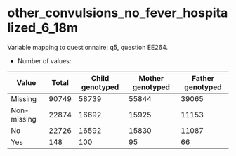 # other_convulsions_no_fever_hospitalized_6_18m
Variable mapping to questionnaire: q5, question EE264.
- Number of values:

| Value | Total | Child genotyped | Mother genotyped | Father genotyped |
| ----- | ----- | --------------- | ---------------- | ---------------- |
| Missing | 90749 | 58739 | 55844 | 39065 |
| Non-missing | 22874 | 16692 | 15925 | 11153 |
| No | 22726 | 16592 | 15830 |11087 |
| Yes | 148 | 100 | 95 |66 |



